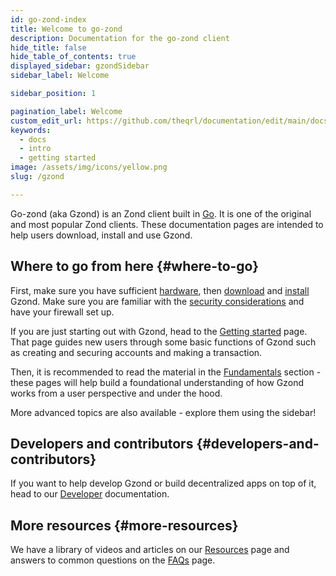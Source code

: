 ```yaml
---
id: go-zond-index
title: Welcome to go-zond
description: Documentation for the go-zond client
hide_title: false
hide_table_of_contents: true
displayed_sidebar: gzondSidebar
sidebar_label: Welcome

sidebar_position: 1

pagination_label: Welcome
custom_edit_url: https://github.com/theqrl/documentation/edit/main/docs/getting-started.md
keywords:
  - docs
  - intro
  - getting started
image: /assets/img/icons/yellow.png
slug: /gzond

---
```




Go-zond (aka Gzond) is an Zond client built in [Go](https://go.dev). It is one of the original and most popular Zond clients.
These documentation pages are intended to help users download, install and use Gzond.

## Where to go from here \{#where-to-go}

First, make sure you have sufficient [hardware](/docs/getting-started/hardware-requirements), then [download](/downloads) and [install](/docs/getting-started/installing-gzond) Gzond. Make sure you are familiar with the [security considerations](/docs/fundamentals/security) and have your firewall set up.

If you are just starting out with Gzond, head to the [Getting started](/docs/getting-started/) page. That page guides new users through some basic functions of Gzond such as creating and securing accounts and making a transaction.

Then, it is recommended to read the material in the [Fundamentals](/docs/fundamentals) section - these pages will help build a foundational understanding of how Gzond works from a user perspective and under the hood.

More advanced topics are also available - explore them using the sidebar!

## Developers and contributors \{#developers-and-contributors}

If you want to help develop Gzond or build decentralized apps on top of it, head to our [Developer](/docs/developers) documentation.

## More resources \{#more-resources}

We have a library of videos and articles on our [Resources](/docs/resources) page and answers to common questions on the [FAQs](/docs/faq) page.
